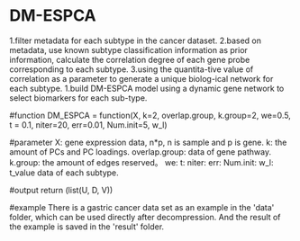 # DM-ESPCA
1.filter metadata for each subtype in the cancer dataset. 
2.based on metadata, use known subtype classification information as prior information, calculate the correlation degree of each gene probe corresponding to each subtype. 
3.using the quantita-tive value of correlation as a parameter to generate a unique biolog-ical network for each subtype. 
1.build DM-ESPCA model using a dynamic gene network to select biomarkers for each sub-type.

#function
DM_ESPCA = function(X, k=2, overlap.group, k.group=2, we=0.5, t = 0.1, niter=20, err=0.01, Num.init=5, w_l)

#parameter
X: gene expression data, n*p, n is sample and p is gene.
k: the amount of PCs and PC loadings.
overlap.group: data of gene pathway. 
k.group: the amount of edges reserved。
we:
t:
niter:
err:
Num.init:
w_l: t_value data of each subtype.

#output
return (list(U, D, V))

#example
There is a gastric cancer data set as an example in the 'data' folder, which can be used directly after decompression.
And the result of the example is saved in the 'result' folder.
